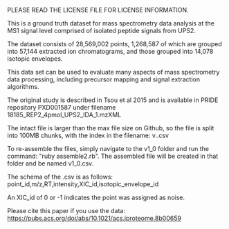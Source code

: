 PLEASE READ THE LICENSE FILE FOR LICENSE INFORMATION.

This is a ground truth dataset for mass spectrometry data analysis at the MS1 signal level comprised of isolated peptide signals from UPS2.

The dataset consists of 28,569,002 points, 1,268,587 of which are grouped into 57,144 extracted ion chromatograms, and those grouped into 14,078 isotopic envelopes.

This data set can be used to evaluate many aspects of mass spectrometry data processing, including precursor mapping and signal extraction algorithms.

The original study is described in Tsou et al 2015 and is available in PRIDE repository PXD001587 under filename 18185_REP2_4pmol_UPS2_IDA_1.mzXML

The intact file is larger than the max file size on Github, so the file is split into 100MB chunks, with the index in the filename: v<version>.<index>.csv

To re-assemble the files, simply navigate to the v1_0 folder and run the command: "ruby assemble2.rb". The assembled file will be created in that folder and be named v1_0.csv.

The schema of the .csv is as follows:
point_id,m/z,RT,intensity,XIC_id,isotopic_envelope_id

An XIC_id of 0 or -1 indicates the point was assigned as noise.

Please cite this paper if you use the data:
https://pubs.acs.org/doi/abs/10.1021/acs.jproteome.8b00659
